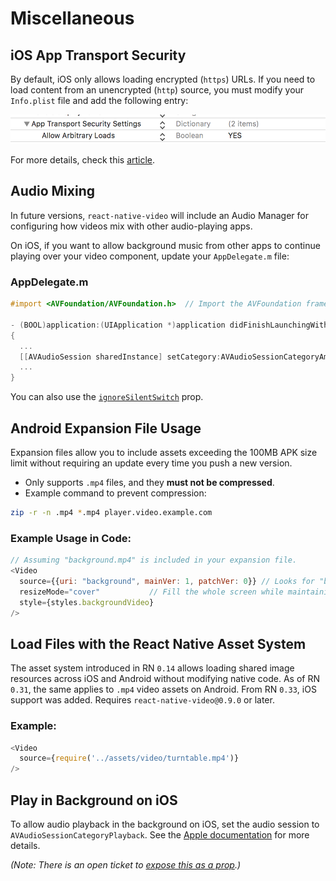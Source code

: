 # Miscellaneous

## iOS App Transport Security

By default, iOS only allows loading encrypted (`https`) URLs. If you need to load content from an unencrypted (`http`) source, you must modify your `Info.plist` file and add the following entry:

![App Transport Security](../../assets/AppTransportSecuritySetting.png)

For more details, check this [article](https://cocoacasts.com/how-to-add-app-transport-security-exception-domains).

## Audio Mixing

In future versions, `react-native-video` will include an Audio Manager for configuring how videos mix with other audio-playing apps.

On iOS, if you want to allow background music from other apps to continue playing over your video component, update your `AppDelegate.m` file:

### **AppDelegate.m**

```objective-c
#import <AVFoundation/AVFoundation.h>  // Import the AVFoundation framework

- (BOOL)application:(UIApplication *)application didFinishLaunchingWithOptions:(NSDictionary *)launchOptions
{
  ...
  [[AVAudioSession sharedInstance] setCategory:AVAudioSessionCategoryAmbient error:nil];  // Allow background audio
  ...
}
```

You can also use the [`ignoreSilentSwitch`](#ignoresilentswitch) prop.

## Android Expansion File Usage

Expansion files allow you to include assets exceeding the 100MB APK size limit without requiring an update every time you push a new version.

- Only supports `.mp4` files, and they **must not be compressed**.
- Example command to prevent compression:

```bash
zip -r -n .mp4 *.mp4 player.video.example.com
```

### Example Usage in Code:

```javascript
// Assuming "background.mp4" is included in your expansion file.
<Video 
  source={{uri: "background", mainVer: 1, patchVer: 0}} // Looks for "background.mp4" in the specified expansion version.
  resizeMode="cover"           // Fill the whole screen while maintaining aspect ratio.
  style={styles.backgroundVideo} 
/>
```

## Load Files with the React Native Asset System

The asset system introduced in RN `0.14` allows loading shared image resources across iOS and Android without modifying native code. As of RN `0.31`, the same applies to `.mp4` video assets on Android. From RN `0.33`, iOS support was added. Requires `react-native-video@0.9.0` or later.

### Example:

```javascript
<Video
  source={require('../assets/video/turntable.mp4')}
/>
```

## Play in Background on iOS

To allow audio playback in the background on iOS, set the audio session to `AVAudioSessionCategoryPlayback`. See the [Apple documentation](https://developer.apple.com/documentation/avfoundation/avaudiosession) for more details.

_(Note: There is an open ticket to [expose this as a prop](https://github.com/react-native-community/react-native-video/issues/310).)_

